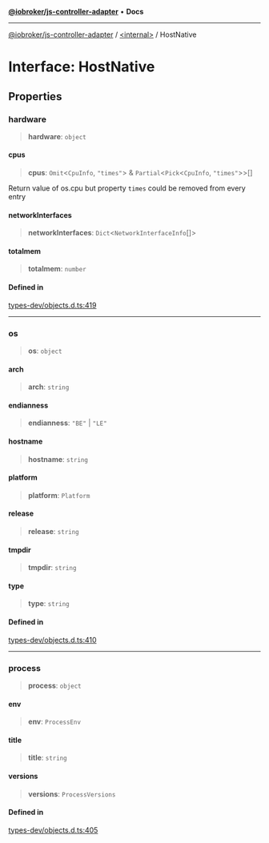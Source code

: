 [**@iobroker/js-controller-adapter**](../../README.md) • **Docs**

***

[@iobroker/js-controller-adapter](../../globals.md) / [\<internal\>](../README.md) / HostNative

# Interface: HostNative

## Properties

### hardware

> **hardware**: `object`

#### cpus

> **cpus**: `Omit`\<`CpuInfo`, `"times"`\> & `Partial`\<`Pick`\<`CpuInfo`, `"times"`\>\>[]

Return value of os.cpu but property `times` could be removed from every entry

#### networkInterfaces

> **networkInterfaces**: `Dict`\<`NetworkInterfaceInfo`[]\>

#### totalmem

> **totalmem**: `number`

#### Defined in

[types-dev/objects.d.ts:419](https://github.com/ioBroker/ioBroker.js-controller/blob/dae94f706cc75e41fc7f1fe6bb283f8c8f9ede06/packages/types-dev/objects.d.ts#L419)

***

### os

> **os**: `object`

#### arch

> **arch**: `string`

#### endianness

> **endianness**: `"BE"` \| `"LE"`

#### hostname

> **hostname**: `string`

#### platform

> **platform**: `Platform`

#### release

> **release**: `string`

#### tmpdir

> **tmpdir**: `string`

#### type

> **type**: `string`

#### Defined in

[types-dev/objects.d.ts:410](https://github.com/ioBroker/ioBroker.js-controller/blob/dae94f706cc75e41fc7f1fe6bb283f8c8f9ede06/packages/types-dev/objects.d.ts#L410)

***

### process

> **process**: `object`

#### env

> **env**: `ProcessEnv`

#### title

> **title**: `string`

#### versions

> **versions**: `ProcessVersions`

#### Defined in

[types-dev/objects.d.ts:405](https://github.com/ioBroker/ioBroker.js-controller/blob/dae94f706cc75e41fc7f1fe6bb283f8c8f9ede06/packages/types-dev/objects.d.ts#L405)
